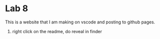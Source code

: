 # Lab 8 

This is a website that I am making on vscode and posting to github pages. 

1. right click on the readme, do reveal in finder 